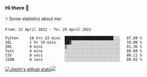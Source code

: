 ### Hi there 👋

⚡ Some statistics about me:


<!--START_SECTION:waka-->

```text
From: 22 April 2022 - To: 29 April 2022

Python     10 hrs 22 mins  ██████████████████████░░░   87.89 %
SQL        1 hr 10 mins    ██▓░░░░░░░░░░░░░░░░░░░░░░   10.00 %
INI        9 mins          ▒░░░░░░░░░░░░░░░░░░░░░░░░   01.36 %
Text       4 mins          ░░░░░░░░░░░░░░░░░░░░░░░░░   00.60 %
CSV        0 secs          ░░░░░░░░░░░░░░░░░░░░░░░░░   00.11 %
JSON       0 secs          ░░░░░░░░░░░░░░░░░░░░░░░░░   00.03 %
```

<!--END_SECTION:waka-->





[![Jiezhi's github stats](https://github-readme-stats.vercel.app/api?username=Jiezhi&show_icons=true)](https://github.com/Jiezhi/github-readme-stats)[![](https://stats.justsong.cn/api/leetcode/?username=Jiezhi)](https://leetcode.com/Jiezhi/) 
<!--
[![Top Langs](https://github-readme-stats.vercel.app/api/top-langs/?username=Jiezhi&hide=javascript,html)](https://github.com/Jiezhi/github-readme-stats)

**Jiezhi/Jiezhi** is a ✨ _special_ ✨ repository because its `README.md` (this file) appears on your GitHub profile.

Here are some ideas to get you started:

- 🔭 I’m currently working on ...
- 🌱 I’m currently learning ...
- 👯 I’m looking to collaborate on ...
- 🤔 I’m looking for help with ...
- 💬 Ask me about ...
- 📫 How to reach me: ...
- 😄 Pronouns: ...
- ⚡ Fun fact: ...
-->

